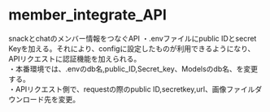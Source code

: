 # member_integrate_API
snackとchatのメンバー情報をつなぐAPI
・.envファイルにpublic IDとsecret Keyを加える。それにより、configに設定したものが利用できるようになり、APIリクエストに認証機能を加えられる。
<br>
・本番環境では、.envのdb名,public_ID,Secret_key、Modelsのdb名、を変更する。
<br>
・APIリクエスト側で、requestの際のpublic ID,secretkey,url、画像ファイルダウンロード先を変更。
